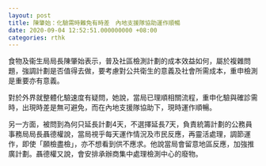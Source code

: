 ```yaml
---
layout: post
title: 陳肇始：化驗需時難免有時差　內地支援隊協助運作順暢
date: 2020-09-04 12:52:51.000000000 +08:00
categories: rthk
---
```


食物及衞生局局長陳肇始表示，普及社區檢測計劃的成本效益如何，屬於複雜問題，強調計劃是否值得去做，要考慮對公共衛生的意義及社會所需成本，重申檢測是重要亦有意義。

對於外界就整體化驗速度有疑問，她說，當局已理順相關流程，重申化驗與確診需時，出現時差是無可避免，而在內地支援隊協助下，現時運作順暢。

另一方面，被問到為何只延長計劃4天，不選擇延長7天，負責統籌計劃的公務員事務局局長聶德權說，當局視乎每天運作情況及市民反應，再靈活處理，調節運作，即使「願檢盡檢」，亦不想看到供不應求。他說當局會留意地區反應，加強推廣計劃。聶德權又說，會安排承辦商集中處理檢測中心的廢物。
